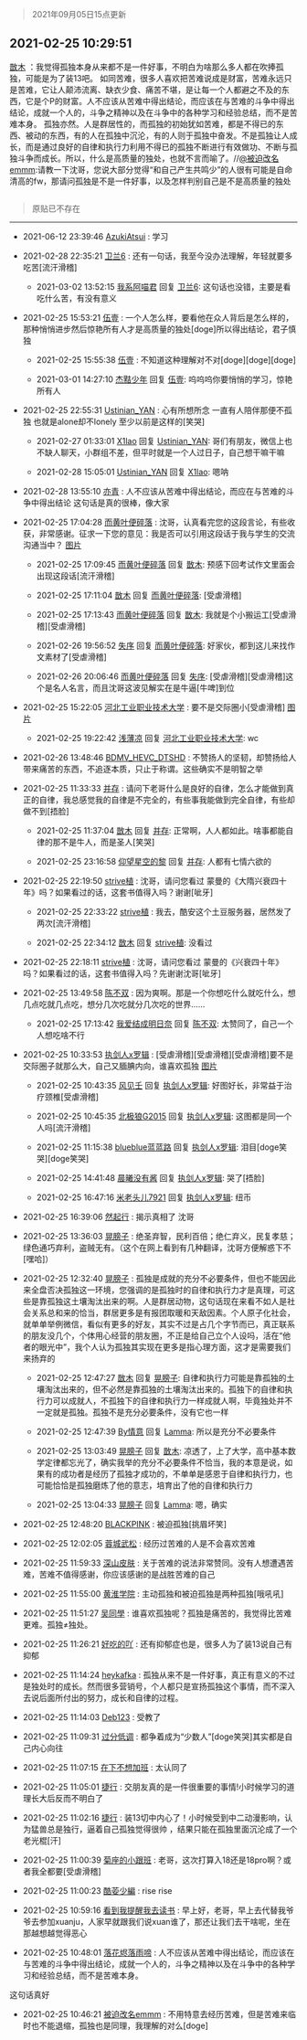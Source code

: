 > 2021年09月05日15点更新
<link rel="stylesheet" href="https://cdn.jsdelivr.net/gh/taotie6/sampleJSON@main/css/photo_show.css">


 ## 2021-02-25 10:29:51 

 [㪚木](https://www.coolapk.com/feed/25109140?shareKey=MWZiYTliZTQwZmI5NjEzMTc3Y2E~) ：我觉得孤独本身从来都不是一件好事，不明白为啥那么多人都在吹捧孤独，可能是为了装13吧。
如同苦难，很多人喜欢把苦难说成是财富，苦难永远只是苦难，它让人颠沛流离、缺衣少食、痛苦不堪，是让每一个人都避之不及的东西，它是个P的财富。人不应该从苦难中得出结论<!--break-->，而应该在与苦难的斗争中得出结论，成就一个人的，斗争之精神以及在斗争中的各种学习和经验总结，而不是苦难本身。
孤独亦然。人是群居性的，而孤独的初始犹如苦难，都是不得已的东西、被动的东西，有的人在孤独中沉沦，有的人则于孤独中奋发。不是孤独让人成长，而是通过良好的自律和执行力利用不得已的孤独不断进行有效做功、不断与孤独斗争而成长。所以，什么是高质量的独处，也就不言而喻了。//<a class="feed-link-uname" href="/u/被迫改名emmm">@被迫改名emmm</a>:请教一下沈哥，您说大部分觉得“和自己产生共鸣少”的人很有可能是自命清高的fw，那请问孤独是不是一件好事，以及怎样判别自己是不是高质量的独处 

<div class="album">
<img class="img-item" src="" />
</div>

> 原贴已不存在 

 ------- 

- 2021-06-12 23:39:46 [AzukiAtsui](uid=3762160) : 学习 

- 2021-02-28 22:35:21 [卫兰6](uid=1286107) : 还有一句话，我至今没办法理解，年轻就要多吃苦[流汗滑稽] 

    - 2021-03-02 13:52:15 [我系阿喵君](uid=5492023) 回复 [卫兰6](uid=1286107): 这句话也没错，主要是看吃什么苦，有没有意义 

- 2021-02-25 15:53:21 [伍壹](uid=1701691) : 一个人怎么样，要看他在众人背后是怎么样的，那种悄悄进步然后惊艳所有人才是高质量的独处[doge]所以得出结论，君子慎独 

    - 2021-02-25 15:55:38 [伍壹](uid=1701691) : 不知道这种理解对不对[doge][doge][doge] 

    - 2021-03-01 14:27:10 [杰黠少年](uid=925525) 回复 [伍壹](uid=1701691): 呜呜呜你要悄悄的学习，惊艳所有人 

- 2021-02-25 22:55:31 [Ustinian_YAN](uid=1294414) : 心有所想所念 一直有人陪伴那便不孤独
也就是alone却不lonely
至少以前是这样的[笑哭] 

    - 2021-02-27 01:33:01 [X1lao](uid=628869) 回复 [Ustinian_YAN](uid=1294414): 哥们有朋友，微信上也不缺人聊天，小群组不差，但平时就是一个人过日子，自己想干嘛干嘛 

    - 2021-02-28 15:05:01 [Ustinian_YAN](uid=1294414) 回复 [X1lao](uid=628869): 嗯呐 

- 2021-02-28 13:55:10 [亦青](uid=1922659) : 人不应该从苦难中得出结论，而应在与苦难的斗争中得出结论           这句话是真的很棒，像大家 

- 2021-02-25 17:04:28 [而黄叶便碎落](uid=2845514) : 沈哥，认真看完您的这段言论，有些收获，非常感谢。征求一下您的意见：我是否可以引用这段话于我与学生的交流沟通当中？ [图片](http://image.coolapk.com/feed/2021/0225/17/2845514_a4eb5a76_3867_6873@88x70.jpeg)

    - 2021-02-25 17:09:45 [而黄叶便碎落](uid=2845514) 回复 [㪚木](uid=1081091): 预感下回考试作文里面会出现这段话[流汗滑稽] 

    - 2021-02-25 17:11:04 [㪚木](uid=1081091) 回复 [而黄叶便碎落](uid=2845514): [受虐滑稽] 

    - 2021-02-25 17:13:43 [而黄叶便碎落](uid=2845514) 回复 [㪚木](uid=1081091): 我就是个小搬运工[受虐滑稽][受虐滑稽] 

    - 2021-02-26 19:56:52 [失序](uid=1009107) 回复 [而黄叶便碎落](uid=2845514): 好家伙，都到这儿来找作文素材了[受虐滑稽] 

    - 2021-02-26 20:06:46 [而黄叶便碎落](uid=2845514) 回复 [失序](uid=1009107): [受虐滑稽][受虐滑稽]这个是名人名言，而且沈哥这波见解实在是牛逼[牛啤]到位 

- 2021-02-25 15:22:05 [河北工业职业技术大学](uid=3415552) : 要不是交际圈小[受虐滑稽] [图片](http://image.coolapk.com/feed/2021/0225/15/3415552_b9ec06ed_7723_7886@1280x5124.jpeg)

    - 2021-02-25 19:22:42 [浅薄凉](uid=1630624) 回复 [河北工业职业技术大学](uid=3415552): wc 

- 2021-02-26 13:48:46 [BDMV_HEVC_DTSHD](uid=3362907) : 不赞扬人的坚韧，却赞扬给人带来痛苦的东西，不追逐本质，只止于称谓。这些确实不是明智之举 

- 2021-02-25 11:33:33 [并存](uid=1248138) : 请问下老哥什么是良好的自律，怎么才能做到真正的自律，我总感觉我的自律是不完全的，有些事我能做到完全自律，有些却做不到[捂脸] 

    - 2021-02-25 11:37:04 [㪚木](uid=1081091) 回复 [并存](uid=1248138): 正常啊，人人都如此。啥事都能自律的那不是牛人，而是圣人[笑哭] 

    - 2021-02-25 23:16:58 [仰望星空的黎](uid=1961388) 回复 [并存](uid=1248138): 人都有七情六欲的 

- 2021-02-25 22:19:50 [strive植](uid=1468928) : 沈哥，请问您看过 蒙曼的《大隋兴衰四十年》吗？如果看过的话，这套书值得入吗？谢谢[呲牙] 

    - 2021-02-25 22:33:22 [strive植](uid=1468928) : 我去，酷安这个土豆服务器，居然发了两次[流汗滑稽] 

    - 2021-02-25 22:34:12 [㪚木](uid=1081091) 回复 [strive植](uid=1468928): 没看过 

- 2021-02-25 22:18:11 [strive植](uid=1468928) : 沈哥，请问您看过 蒙曼的《兴衰四十年》吗？如果看过的话，这套书值得入吗？先谢谢沈哥[呲牙] 

- 2021-02-25 13:49:58 [陈不双](uid=3701802) : 因为爽啊。那是一个你想吃什么就吃什么，想几点吃就几点吃，想分几次吃就分几次吃的世界…… 

    - 2021-02-25 17:13:42 [我爱结成明日奈](uid=1772977) 回复 [陈不双](uid=3701802): 太赞同了，自己一个人想吃啥不行 

- 2021-02-25 10:33:53 [执剑人x罗辑](uid=1980858) : [受虐滑稽][受虐滑稽][受虐滑稽]要不是交际圈子就那么大，自己又腼腆内向，谁喜欢孤独 [图片](http://image.coolapk.com/feed/2021/0225/10/1980858_94b5af9e_0431_3556@534x15530.jpeg)

    - 2021-02-25 10:43:35 [风见壬](uid=1512297) 回复 [执剑人x罗辑](uid=1980858): 好图好长，非常益于治疗颈椎[受虐滑稽] 

    - 2021-02-25 10:45:35 [北极狼G2015](uid=1022608) 回复 [执剑人x罗辑](uid=1980858): 这图都是同一个人吗[流汗滑稽] 

    - 2021-02-25 11:15:38 [blueblue蓝蓝路](uid=3101952) 回复 [执剑人x罗辑](uid=1980858): 泪目[doge笑哭][doge笑哭] 

    - 2021-02-25 14:41:48 [晨曦没有酱](uid=506483) 回复 [执剑人x罗辑](uid=1980858): 哭了[捂脸] 

    - 2021-02-25 16:47:16 [米老头儿7921](uid=3247034) 回复 [执剑人x罗辑](uid=1980858): 纽币 

- 2021-02-25 16:39:06 [然起行](uid=2111263) : 揭示真相了 沈哥 

- 2021-02-25 13:36:03 [晃膀子](uid=3505722) : 绝圣弃智，民利百倍；绝仁弃义，民复孝慈；绿色通巧弃利，盗贼无有。（这个在网上看到有几种翻译，沈哥方便解惑下不[嘿哈]） 

- 2021-02-25 12:32:40 [晃膀子](uid=3505722) : 孤独是成就的充分不必要条件，但也不能因此来全盘否决孤独这一环境，您强调的是孤独时的自律和执行力才是真理，可这些是靠孤独这土壤淘汰出来的啊。人是群居动物，这句话现在来看不如人是社会关系总和来的恰当，群居更多是有报团取暖和天敌因素。个人原子化社会，就单单举例微信，看似有更多的好友<!--break-->，其实不过是占几个字节而已，真正联系的朋友没几个，个体用心经营的朋友圈，不正是给自己立个人设吗，活在“他者的眼光中”，我个人认为孤独其实现在更多是指心理方面，这才是需要我们来扬弃的 

    - 2021-02-25 12:47:27 [㪚木](uid=1081091) 回复 [晃膀子](uid=3505722): 自律和执行力可能是靠孤独的土壤淘汰出来的，但不必然是靠孤独的土壤淘汰出来的。孤独下的自律和执行力可以成就人，不孤独下的自律和执行力一样成就人啊，毕竟独处并不一定就是孤独。孤独不是充分必要条件，没有它也一样 

    - 2021-02-25 12:47:39 [By情意](uid=2227064) 回复 [Lamma](uid=2703359): 所以是充分不必要条件 

    - 2021-02-25 13:03:49 [晃膀子](uid=3505722) 回复 [㪚木](uid=1081091): 凉透了，上了大学，高中基本数学定律都忘光了，确实我举的充分不必要条件不恰当，我的本意是说，如果有的成功者是经历了孤独才成功的，不单单是感恩于自律和执行力，也可能恰恰是孤独磨炼了他的意志，培育出了他的自律和执行力 

    - 2021-02-25 13:04:33 [晃膀子](uid=3505722) 回复 [Lamma](uid=2703359): 嗯，确实 

- 2021-02-25 12:48:20 [BLACKPINK](uid=532936) : 被迫孤独[挑眉坏笑] 

- 2021-02-25 12:02:05 [蓉城武松](uid=2335991) : 经历过苦难的人是不会喜欢苦难 

- 2021-02-25 11:59:33 [深山皮肤](uid=1835149) : 关于苦难的说法非常赞同。没有人想遭遇苦难，苦难不值得感谢，你应该感谢的是战胜苦难的自己 

- 2021-02-25 11:55:00 [黄淮学院](uid=1539751) : 主动孤独和被迫孤独是两种孤独[哦吼吼] 

- 2021-02-25 11:51:27 [吴同學](uid=1320218) : 谁喜欢孤独呢？孤独是痛苦的，我觉得比苦难更难。孤独≠独处。 

- 2021-02-25 11:26:21 [好吃的吖](uid=697428) : 还有抑郁症也是，很多人为了装13说自己有抑郁 

- 2021-02-25 11:14:24 [heykafka](uid=929692) : 孤独从来不是一件好事，真正有意义的不过是独处时的成长。然而很多营销号，个人都只是宣扬孤独这个事情，而不深入去说后面所付出的努力，成长和自律的过程。 

- 2021-02-25 11:14:03 [Deb123](uid=1182982) : 受教了 

- 2021-02-25 11:09:31 [过分低调](uid=2099377) : 都争着成为“少数人”[doge笑哭]其实都是自己内心向往 

- 2021-02-25 11:07:15 [在下不想加班](uid=954703) : 太认同了 

- 2021-02-25 11:05:01 [捷行](uid=1629443) : 交朋友真的是一件很重要的事情!小时候学习的道理长大后反而不明白了 

- 2021-02-25 11:02:16 [捷行](uid=1629443) : 装13切中内心了！小时候受到中二动漫影响，认为猛兽总是独行，逼着自己孤独觉得很帅 ，结果只能在孤独里面沉沦成了一个老光棍[汗] 

- 2021-02-25 11:00:39 [菊座的小跟班](uid=1450001) : 老哥，这次打算入18还是18pro啊？或者我全都要[受虐滑稽] 

- 2021-02-25 11:00:23 [酷荌少編](uid=2564936) : rise rise 

- 2021-02-25 10:59:16 [看到我提醒我去读书](uid=2577914) : 早上好，老哥，早上去代替我爷爷去参加xuanju，人家早就跟我们说xuan谁了，那还让我们去干啥呢，坐在那越想越觉得恶心 

- 2021-02-25 10:48:01 [落花烬落雨啼](uid=1966083) : 人不应该从苦难中得出结论，而应该在与苦难的斗争中得出结论，成就一个人的，斗争之精神以及在斗争中的各种学习和经验总结，而不是苦难本身。

这句话真好 

- 2021-02-25 10:46:21 [被迫改名emmm](uid=3302275) : 不用特意去经历苦难，但是苦难来临时也不能退缩，孤独也是同理，我理解的对么[doge] 

